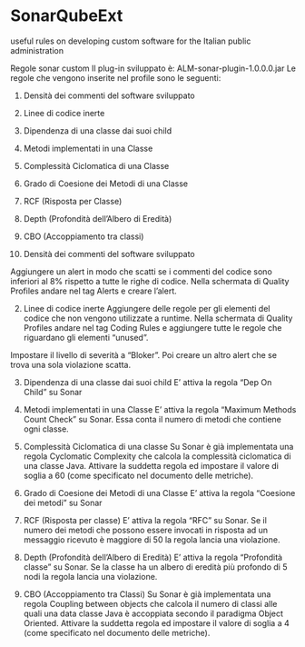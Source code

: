 # SonarQubeExt
useful rules on developing custom software for the Italian public administration

Regole sonar custom 
Il plug-in sviluppato è: ALM-sonar-plugin-1.0.0.0.jar 
Le regole che vengono inserite nel profile sono le seguenti:
1.	Densità dei commenti del software sviluppato
2.	Linee di codice inerte
3.	Dipendenza di una classe dai suoi child
4.	Metodi implementati in una Classe
5.	Complessità Ciclomatica di una Classe
6.	Grado di Coesione dei Metodi di una Classe
7.	RCF (Risposta per Classe)
8.	Depth (Profondità dell’Albero di Eredità)
9.	CBO (Accoppiamento tra classi)


1.	Densità dei commenti del software sviluppato

Aggiungere un alert in modo che scatti se i commenti del codice sono inferiori al 8% rispetto a tutte le righe di codice.
Nella schermata di Quality Profiles andare nel tag Alerts e creare l’alert.
  
2.	Linee di codice inerte
Aggiungere delle regole per gli elementi del codice che non vengono utilizzate a runtime.
Nella schermata di Quality Profiles andare nel tag Coding Rules e aggiungere tutte le regole che riguardano gli elementi “unused”.
 
Impostare il livello di severità a “Bloker”. Poi creare un altro alert che se trova una sola violazione scatta.
 
3.	Dipendenza di una classe dai suoi child
E’ attiva la regola “Dep On Child” su Sonar
 
4.	Metodi implementati in una Classe
E’ attiva la regola “Maximum Methods Count Check” su Sonar. Essa conta il numero di metodi che contiene ogni classe.
 
5.	Complessità Ciclomatica di una classe
Su Sonar è già implementata una regola Cyclomatic Complexity che calcola la complessità ciclomatica di una classe Java. Attivare la suddetta regola ed impostare il valore di soglia a 60 (come specificato nel documento delle metriche).
 
6.	Grado di Coesione dei Metodi di una Classe
E’ attiva la regola “Coesione dei metodi” su Sonar
 
7.	RCF (Risposta per classe)
E’ attiva la regola “RFC” su Sonar. Se il numero dei metodi che possono essere invocati in risposta ad un messaggio ricevuto è maggiore di 50 la regola lancia una violazione.
 



8.	Depth (Profondità dell’Albero di Eredità)
E’ attiva la regola “Profondità classe” su Sonar. Se la classe ha un albero di eredità più profondo di 5 nodi la regola lancia una violazione.
 
9.	CBO (Accoppiamento tra Classi)
Su Sonar è già implementata una regola Coupling between objects che calcola il numero di classi alle quali una data classe Java è accoppiata secondo il paradigma Object Oriented. Attivare la suddetta regola ed impostare il valore di soglia a 4 (come specificato nel documento delle metriche).
 
